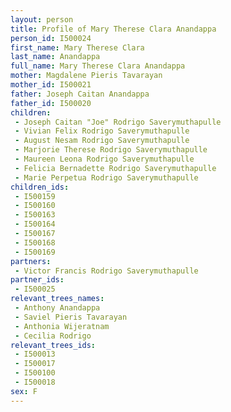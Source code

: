 ```yaml
---
layout: person
title: Profile of Mary Therese Clara Anandappa
person_id: I500024
first_name: Mary Therese Clara
last_name: Anandappa
full_name: Mary Therese Clara Anandappa
mother: Magdalene Pieris Tavarayan
mother_id: I500021
father: Joseph Caitan Anandappa
father_id: I500020
children:
 - Joseph Caitan "Joe" Rodrigo Saverymuthapulle
 - Vivian Felix Rodrigo Saverymuthapulle
 - August Nesam Rodrigo Saverymuthapulle
 - Marjorie Therese Rodrigo Saverymuthapulle
 - Maureen Leona Rodrigo Saverymuthapulle
 - Felicia Bernadette Rodrigo Saverymuthapulle
 - Marie Perpetua Rodrigo Saverymuthapulle
children_ids:
 - I500159
 - I500160
 - I500163
 - I500164
 - I500167
 - I500168
 - I500169
partners:
 - Victor Francis Rodrigo Saverymuthapulle
partner_ids:
 - I500025
relevant_trees_names:
 - Anthony Anandappa
 - Saviel Pieris Tavarayan
 - Anthonia Wijeratnam
 - Cecilia Rodrigo
relevant_trees_ids:
 - I500013
 - I500017
 - I500100
 - I500018
sex: F
---
```


